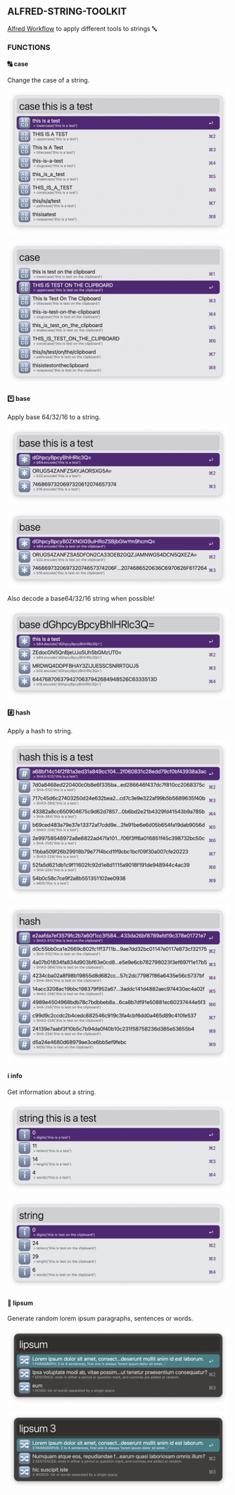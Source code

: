 ## ALFRED-STRING-TOOLKIT

[Alfred Workflow](https://www.alfredapp.com/workflows/) to apply different tools to strings 🔤️


### FUNCTIONS

#### 🔠 case

Change the case of a string.

![parameters](screenshots/case-parameters.png)

![clipboard](screenshots/case-clipboard.png)


#### *️⃣ base

Apply base 64/32/16 to a string.

![parameters](screenshots/base-parameters.png)

![clipboard](screenshots/base-clipboard.png)

Also decode a base64/32/16 string when possible!

![decode](screenshots/base-decode.png)


#### #️⃣ hash

Apply a hash to string.

![parameters](screenshots/hash-parameters.png)

![clipboard](screenshots/hash-clipboard.png)


#### ℹ️ info

Get information about a string.

![parameters](screenshots/info-parameters.png)

![clipboard](screenshots/info-clipboard.png)


#### 🔀 lipsum

Generate random lorem ipsum paragraphs, sentences or words.

![default](screenshots/lipsum-default.png)

![parameters](screenshots/lipsum-parameters.png)
